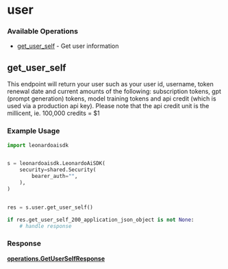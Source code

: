 # user

### Available Operations

* [get_user_self](#get_user_self) - Get user information

## get_user_self

This endpoint will return your user such as your user id, username, token renewal date and current amounts of the following: subscription tokens, gpt (prompt generation) tokens, model training tokens and api credit (which is used via a production api key). Please note that the api credit unit is the millicent, ie. 100,000 credits = $1

### Example Usage

```python
import leonardoaisdk


s = leonardoaisdk.LeonardoAiSDK(
    security=shared.Security(
        bearer_auth="",
    ),
)


res = s.user.get_user_self()

if res.get_user_self_200_application_json_object is not None:
    # handle response
```


### Response

**[operations.GetUserSelfResponse](../../models/operations/getuserselfresponse.md)**

